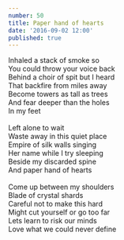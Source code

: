 ```yaml
---
number: 50
title: Paper hand of hearts
date: '2016-09-02 12:00'
published: true
---
```


Inhaled a stack of smoke so<br>
You could throw your voice back<br>
Behind a choir of spit but I heard<br>
That backfire from miles away<br>
Become towers as tall as trees<br>
And fear deeper than the holes<br>
In my feet<br>
<br>
Left alone to wait<br>
Waste away in this quiet place<br>
Empire of silk walls singing<br>
Her name while I try sleeping<br>
Beside my discarded spine<br>
And paper hand of hearts<br>
<br>
Come up between my shoulders<br>
Blade of crystal shards<br>
Careful not to make this hard<br>
Might cut yourself or go too far<br>
Lets learn to risk our minds<br>
Love what we could never define<br>
